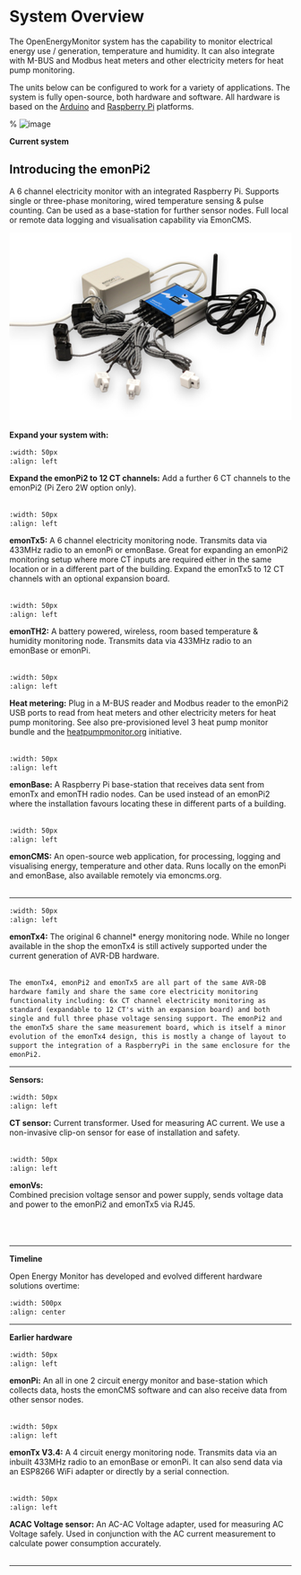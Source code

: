 # System Overview

The OpenEnergyMonitor system has the capability to monitor electrical energy use / generation, temperature and humidity. It can also integrate with M-BUS and Modbus heat meters and other electricity meters for heat pump monitoring.

The units below can be configured to work for a variety of applications. The system is fully open-source, both hardware and software. All hardware is based on the [Arduino](http://www.arduino.cc/) and [Raspberry Pi](http://raspberrypi.org) platforms.

% ![image](img/oemfpsystemdiagram.png)

<p><b>Current system</b></p>

## Introducing the emonPi2

A 6 channel electricity monitor with an integrated Raspberry Pi. Supports single or three-phase monitoring, wired temperature sensing & pulse counting. Can be used as a base-station for further sensor nodes. Full local or remote data logging and visualisation capability via EmonCMS. 

![emonPi2_complete_kit__77966.jpg](img/emonPi2_complete_kit__77966.jpg)

**Expand your system with:**

```{image} img/ctsensor.png
:width: 50px
:align: left
```
**Expand the emonPi2 to 12 CT channels:** Add a further 6 CT channels to the emonPi2 (Pi Zero 2W option only).<br><br>

```{image} img/emontx5-min.png
:width: 50px
:align: left
```

**emonTx5:** A 6 channel electricity monitoring node. Transmits data via 433MHz radio to an emonPi or emonBase. Great for expanding an emonPi2 monitoring setup where more CT inputs are required either in the same location or in a different part of the building. Expand the emonTx5 to 12 CT channels with an optional expansion board.<br><br>

```{image} img/emonth-min.png
:width: 50px
:align: left
```
**emonTH2:** A battery powered, wireless, room based temperature & humidity monitoring node. Transmits data via 433MHz radio to an emonBase or emonPi.<br><br>

```{image} img/heatmeter-min.png
:width: 50px
:align: left
```
**Heat metering:** Plug in a M-BUS reader and Modbus reader to the emonPi2 USB ports to read from heat meters and other electricity meters for heat pump monitoring. See also pre-provisioned level 3 heat pump monitor bundle and the [heatpumpmonitor.org](https://heatpumpmonitor.org/) initiative.<br><br>

```{image} img/emonbase-min.png
:width: 50px
:align: left
```
**emonBase:** A Raspberry Pi base-station that receives data sent from emonTx and emonTH radio nodes. Can be used instead of an emonPi2 where the installation favours locating these in different parts of a building.<br><br>

```{image} img/emoncms-min.png
:width: 50px
:align: left
```
**emonCMS:** An open-source web application, for processing, logging and visualising energy, temperature and other data. Runs locally on the emonPi and emonBase, also available remotely via emoncms.org.
<br><br>

---

```{image} img/emontx4-min.png
:width: 50px
:align: left
```

**emonTx4:** The original 6 channel* energy monitoring node. While no longer available in the shop the emonTx4 is still actively supported under the current generation of AVR-DB hardware.<br><br>

```{tip}
The emonTx4, emonPi2 and emonTx5 are all part of the same AVR-DB hardware family and share the same core electricity monitoring functionality including: 6x CT channel electricity monitoring as standard (expandable to 12 CT's with an expansion board) and both single and full three phase voltage sensing support. The emonPi2 and the emonTx5 share the same measurement board, which is itself a minor evolution of the emonTx4 design, this is mostly a change of layout to support the integration of a RaspberryPi in the same enclosure for the emonPi2.
```

---

**Sensors:**


```{image} img/ctsensor.png
:width: 50px
:align: left
```
**CT sensor:** Current transformer. Used for measuring AC current. We use a non-invasive clip-on sensor for ease of installation and safety.
<br><br>

```{image} img/emonVs-min.png
:width: 50px
:align: left
```
**emonVs:**<br>Combined precision voltage sensor and power supply, sends voltage data and power to the emonPi2 and emonTx5 via RJ45.<br><br>
<br><br>

---

<p><b>Timeline</b></p>

Open Energy Monitor has developed and evolved different hardware solutions overtime:

```{image} img/timeline.png
:width: 500px
:align: center
```

<!-- 
Invisible section: Contains source code for the image above using https://playground.diagram.codes/d/timeline
    width=700
    "2010-2011": "emonTx1️"
    "March 2012": "emonTx2\nemonGLCD\nemonBase"
    "April 2012": "First Heat\nPump\napplication\n♨️"
    "October 2012": "NanodeRF"
    "November 2013": "emonTx3 v3.2\emonTHv1/EmonTX Shield"
    "February 2015": "RFM69Pi3"
    "April 2015": "emonPi1"
    "2016": "emonTx3 v3.4"
    "November 2016": "emonTH2"
    "~2017": "OpenEVSE\nEmonVSE\n🚙"
    "October 2017": "IotaWatt"
    "March 2020": "OVMS"
    "November 2022": "emonTx4"
    "December 2023": "emonPi2"
    "Future": "🔮"
    "Summer 2024": "emonTx5"
    "2025": "emonPi3 & emonTx6" 
-->

---

<p><b>Earlier hardware</b></p>

```{image} img/emonpi-min.png
:width: 50px
:align: left
```
**emonPi:** An all in one 2 circuit energy monitor and base-station which collects data, hosts the emonCMS software and can also receive data from other sensor nodes.<br><br>

```{image} img/emontx-min.png
:width: 50px
:align: left
```
**emonTx V3.4:** A 4 circuit energy monitoring node. Transmits data via an inbuilt 433MHz radio to an emonBase or emonPi. It can also send data via an ESP8266 WiFi adapter or directly by a serial connection.<br><br>

```{image} img/voltagesensor.png
:width: 50px
:align: left
```
**ACAC Voltage sensor:** An AC-AC Voltage adapter, used for measuring AC Voltage safely. Used in conjunction with the AC current measurement to calculate power consumption accurately.
<br><br>

---

<!--
## Example configurations


**emonTx + emonBase**<br>
Separate sensor node and base station linked by 433MHz radio, 4x CT sensor inputs, 1x ACAC Voltage sensor input, temperature and pulse input. RaspberryPi Base station with emonCMS for local data logging. Wifi or Ethernet connectivity. Applications: Home solar, consumption, multiple circuits, 3-phase.

![image](img/emontxandbase.png)

*New 2019: emonTx firmware supports higher accuracy continuous monitoring.*

**[Installation Guide](/setup/install-emontx)** \| **[emonTx Technical](/technical/emontx)**<br> **View in Shop: [emonTx](https://shop.openenergymonitor.com/emontx-v3-electricity-monitoring-transmitter/) & [emonBase](https://shop.openenergymonitor.com/emonbase-web-connected-base-station/)**

---

**emonTx + ESP8266 WiFi**<br>
Using and ESP8266 WiFi Adapter the emonTx can send data directly to a remote emonCMS server such as emoncms.org. It is also possible to use an ESP8266 WiFi adapter with an emonTx to send data to an emonPi or emonBase to improve reliability where 433MHz is not sufficient.

![image](img/emontx.png)

*Note: Without local data logging this approach can incur additional service costs via the remote server.*

**[Installation Guide](/setup/esp8266-adapter-emontx/)** \| **[emonTx Technical](/technical/emontx)**<br>**View in Shop: [emonTx + WiFi Adapter](https://shop.openenergymonitor.com/emontx-wifi-adapter-1/)**

---

**emonPi**<br>
All in one energy monitor. 2x CT sensor inputs, 1x ACAC Voltage sensor input, temperature and pulse input, LCD Display. Integrated RaspberryPi with emonCMS for local data logging. Wifi or Ethernet connectivity. Designed for single phase home solar and monitoring energy consumption.

![image](img/emonpi.png)

**[Installation Guide](/setup/install)** \| **[emonPi Technical](/technical/emonpi)** \| **[View in Shop](https://shop.openenergymonitor.com/emonpi-3/)**

---

**emonTx + emonPi**<br>
It also possible to add one or more emonTx units to an emonPi to gain additional CT sensor inputs.

![image](img/emontxandemonpi.png)

*Note: sensor node transmit timing is not synchronised and so packet collisions increase with the number of nodes. In practice we recommend not more than 10 nodes per base station.*

**[emonPi Installation Guide](/setup/install) [+ Add Additional emonTx](/setup/emontx/)** \| **[emonPi Technical](/technical/emonpi)** \| **[View in Shop](https://shop.openenergymonitor.com/emonpi-3/)**

## Example Applications

- [Home Energy Monitor](/applications/home-energy/)
- [Solar PV](/applications/solar-pv/)
- [Heatpump Monitoring](/applications/heatpump/)

## Choosing a system configuration

**1. How many AC circuits do you wish to measure?**<br>
The basic emonPi configuration supports 2x CT sensor inputs. A basic emonTx + emonBase configuration supports 4x CT sensor inputs. Both configurations can be extended to increase the number of CT inputs by adding additional emonTx units (4x CT sensor inputs per emonTx).

**2. Is the system single phase or 3 phase?**<br>
Our units are primarily designed for single-phase operation, however the emonTx can be configured for 3 phase energy monitoring with 3-phase firmware. This firmware measures the current on all three phases but only voltage on the first phase. See [emonTx 3-Phase Firmware](https://github.com/openenergymonitor/emontx-3phase) for full details. An emonTx can support one set of 3-phase measurements, for applications requiring 3-phase measurement of multiple circuits e.g 3 phase SolarPV & Grid Import/Export, multiple emonTx units will be required.

**3. Do you have an AC Socket nearby for power supply and an ACAC Voltage sensor?**<br>
The emonPi requires an AC socket near the meter cabinet both for power and to provide an AC voltage signal. The emonTx also gives best results if used with an AC voltage sensor. If the meter location does not have an accessible AC socket and its not possible to install a socket; it is possible to power the emonTx with batteries and measure AC current only and calculate an approximate apparent power measurement. Select ['3 X AA Battery Holder' under the power supply section when buying an emonTx](https://shop.openenergymonitor.com/emontx-v3-electricity-monitoring-transmitter/) for this option. Note that the discreet sampling firmware will be installed which puts the emonTx to sleep between readings to extend battery life.

**4. Ethernet or WiFi for connectivity?**<br>
Both the emonPi and emonTx + emonBase systems support WiFi and Ethernet provided by the RaspberryPi. To use Ethernet with the emonPi, ethernet is required at the metering location. The emonTx + emonBase configuration allows for separation of the metering location and the base station which can be located next to your internet router.

**5. Number of room temperature and humidity sensors required**<br>
Both the emonPi and emonBase based systems support receiving data from up to 30 wireless 433MHz radio nodes, including multiple emontx units and emonTH temperature and humidity nodes.

**6. Wired temperature sensing with RJ45 DS18B20 sensors**<br>
Both the emonPi and emonTx support wired temperature sensing using the RJ45 socket. The emonTx includes a terminal block for DS18B20 sensors without the RJ45 plug. The terminal block can also be used for the pulse input.

**7. Pulse counting?**<br>
Both the emonPi and emonTx support a single pulse counting input using the RJ45 socket.

**8. How important is having a basestation status display to you?**<br>
The emonPi includes an LCD Display for easy access to the emonPi network IP address. This can simplify setup on networks where hostnames are unreliable. The emonBase does not include an LCD display and so requires either the hostname to work (e.g emonpi.local) or device detection using the routers device list or using tools such as [Fing Android](https://play.google.com/store/apps/details?id=com.overlook.android.fing&hl=en_GB) or [Fing iOS](https://itunes.apple.com/gb/app/fing-network-scanner/id430921107?mt=8).

For further Q&A you may find the [community forum FAQ](https://community.openenergymonitor.org/t/frequently-asked-questions/3005) useful.
-->
